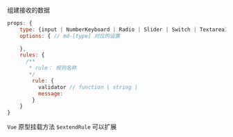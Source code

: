 组建接收的数据

```js
props: {
  	type: {input | NumberKeyboard | Radio | Slider | Switch | TextareaItem},
    options: { // md-[type] 对应的设置
    	  
    },
    rules: {
      /**
       * rule： 规则名称
       */
      	rule: {
          validator // function | string | 
          message: 
        }
    }
}
```





`Vue` 原型挂载方法 `$extendRule` 可以扩展